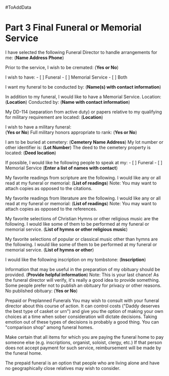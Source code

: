 #ToAddData 
# Part 3 Final Funeral or Memorial Service
I have selected the following Funeral Director to handle arrangements for me:
    (**Name     Address     Phone**)

Prior to the service, I wish to be cremated:
    (**Yes or No**)

I wish to have:
    - [ ] Funeral
    - [ ] Memorial Service
    - [ ] Both

I want my funeral to be conducted by:
    (**Name(s) with contact information**)
    
In addition to my funeral, I would like to have a Memorial Service.
    Location:  (**Location**)
    Conducted by:  (**Name with contact information**)

My DD-114 (separation from active duty) or papers relative to my qualifying for military requirement are located:  (**Location**)

I wish to have a military funeral:  
    (**Yes or No**)
    Full military honors appropriate to rank:
    (**Yes or No**)

I am to be buried at cemetery:
    (**Cemetery Name     Address**)
    My lot number or other identifier is:
        (**Lot Number**)
    The deed to the cemetery property is located:
        (**Deed location**)

If possible, I would like he following people to speak at my:
    - [ ] Funeral
    - [ ] Memorial Service
    (**Enter a list of names with contact**)
    
My favorite readings from scripture are the following.  I would like any or all read at my funeral or memorial:
    (**List of readings**)
    Note: You may want to attach copies as opposed to the citations.
    
 My favorite readings from literature are the following.  I would like any or all read at my funeral or memorial:
    (**List of readings**)
    Note: You may want to attach copies as opposed to the references.   

My favorite selections of Christian Hymns or other religious music are the following.  I would like some of them to be performed at my funeral or memorial service.
    (**List of hymns or other religious music**)

My favorite selections of popular or classical music other than hymns are the following.  I would like some of them to be performed at my funeral or memorial service.
    (**List of hymns or other**)

I would like the following inscription on my tombstone:
    (**Inscription**)

Information that may be useful in the preparation of my obituary should be provided.
    (**Provide helpful information**)
    Note:  This is your last chance!  As the funeral director will verify, it's really a good idea to provide something.  Some people prefer not to publish an obituary for privacy or other reasons.
    No published obituary:
        (**Yes or No**)

Prepaid or Preplanned Funerals
You may wish to consult with your funeral director about this course of action.  It can control costs ("Daddy deserves the best type of casket or urn") and give you the option of making your own choices at a time when sober consideration will dictate decisions.  Taking emotion out of these types of decisions is probably a good thing.  You can "comparison shop" among funeral homes.

Make certain that all items for which you are paying the funeral home to pay someone else (e.g. inscriptions, organist, soloist, clergy, etc.)  If that person does not accept payment for such service, reimbursement will be made by the funeral home.

The prepaid funeral is an option that people who are living alone and have no geographically close relatives may wish to consider.


